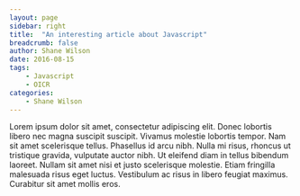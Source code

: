```yaml
---
layout: page
sidebar: right
title:  "An interesting article about Javascript"
breadcrumb: false
author: Shane Wilson
date: 2016-08-15
tags:
    - Javascript
    - OICR
categories:
    - Shane Wilson
---
```


Lorem ipsum dolor sit amet, consectetur adipiscing elit. Donec lobortis libero nec magna suscipit suscipit. Vivamus molestie lobortis tempor. Nam sit amet scelerisque tellus. Phasellus id arcu nibh. Nulla mi risus, rhoncus ut tristique gravida, vulputate auctor nibh. Ut eleifend diam in tellus bibendum laoreet. Nullam sit amet nisi et justo scelerisque molestie. Etiam fringilla malesuada risus eget luctus. Vestibulum ac risus in libero feugiat maximus. Curabitur sit amet mollis eros. 